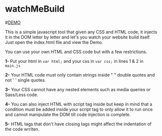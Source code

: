 # watchMeBuild

#[DEMO](http://www.alizoh.herokuapp.com)

This is a simple javascript tool that given any CSS and HTML code, it injects it in the DOM letter by letter and let's you watch your website build itself.
Just open the index.html file and view the Demo.


You can use your own HTML and CSS code but with a few restrictions.

**1-** Put your html in `var html;` and your css in `var css;` in lines 1 & 2 in `main.js`

**2-** Your HTML code must only contain strings inside " " double quotes and not ' ' single quotes.

**3-** Your CSS cannot have any nested elements such as media queries or Sass/Less code.

**4-** You can also inject HTML with script tag inside but keep in mind that a condition must be added inside your script tag to only allow it to run once and cannot manipulate the DOM till code injection is complete.

**5-** HTML tags that don't have closing tags might affect the indentation of the code wrriten.
